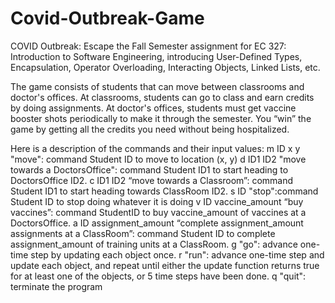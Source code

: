 # Covid-Outbreak-Game

COVID Outbreak: Escape the Fall Semester assignment for EC 327: Introduction to Software Engineering, introducing User-Defined Types, Encapsulation, Operator Overloading, Interacting Objects, Linked Lists, etc.

The game consists of students that can move between classrooms and doctor's offices. At classrooms, students can go to class and earn credits by doing assignments. At doctor's offices, students must get vaccine booster shots periodically to make it through the semester. You “win” the game by getting all the credits you need without being hospitalized.

Here is a description of the commands and their input values:
m ID x y
    "move": command Student ID to move to location (x, y)
d ID1 ID2
    "move towards a DoctorsOffice": command Student ID1 to start heading to DoctorsOffice ID2.
c ID1 ID2
    “move towards a Classroom”: command Student ID1 to start heading towards ClassRoom ID2.
s ID
    "stop":command Student ID to stop doing whatever it is doing
v ID vaccine_amount
    “buy vaccines”: command StudentID to buy vaccine_amount of vaccines at a DoctorsOffice.
a ID assignment_amount
    “complete assignment_amount assignments at a ClassRoom”: command Student ID to complete assignment_amount of training units at a ClassRoom.
g
    "go": advance one-time step by updating each object once.
r
    "run": advance one-time step and update each object, and repeat until either the update function returns true for at least one of the objects, or 5 time steps have been done.
q
    "quit": terminate the program
